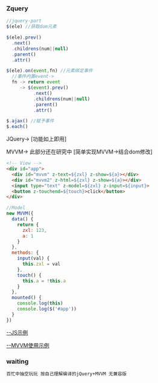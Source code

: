 ### Zquery

```js
//jquery-part
$(ele) //获取dom元素

$(ele).prev()
  .next()
  .childrens(num||null)
  .parent()
  .attr()

$(ele).on(event,fn) //元素绑定事件
  //事件内置event->
  fn -> return event
     -> $(event).prev()
          .next()
          .childrens(num||null)
          .parent()
          .attr()

$.ajax() //赋予事件
$.each()
```

JQuery-> [功能如上即用]

MVVM->
此部分还在研究中
[简单实现MVVM->结合dom修改]

```html
<!-- View -->
<div id="app">
  <div id="mvvm" z-text=${zxl} z-show=${a}></div>
  <div id="mvvm2" z-html=${zxl} z-show=${a}></div>
  <input type="text" z-model=${zxl} z-input=${input}>
  <button z-touchend=${touch}>click</button>
</div>
```

```js
//Model
new MVVM({
  data() {
    return {
      zxl: 123,
      a: 1
    }
  },
  methods: {
    input(val) {
      this.zxl = val
    },
    touch() {
      this.a = !this.a
    }
  },
  mounted() {
    console.log(this)
    console.log($('#app'))
  }
})
```

[--JS示例](./zxl.js)

[--MVVM使用示例](./index.html)

### waiting

```html
百忙中抽空玩玩 按自己理解编译的jQuery+MVVM 无兼容版
```
